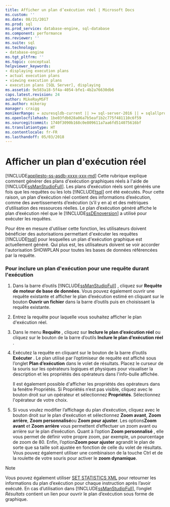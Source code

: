 ```yaml
---
title: Afficher un plan d’exécution réel | Microsoft Docs
ms.custom: ''
ms.date: 08/21/2017
ms.prod: sql
ms.prod_service: database-engine, sql-database
ms.component: performance
ms.reviewer: ''
ms.suite: sql
ms.technology:
- database-engine
ms.tgt_pltfrm: ''
ms.topic: conceptual
helpviewer_keywords:
- displaying execution plans
- actual execution plans
- viewing execution plans
- execution plans [SQL Server], displaying
ms.assetid: 9e583a18-5f4a-4054-bfe1-4b2a76630db6
caps.latest.revision: 24
author: MikeRayMSFT
ms.author: mikeray
manager: craigg
monikerRange: = azuresqldb-current || >= sql-server-2016 || = sqlallproducts-allversions
ms.openlocfilehash: 1be03fdb028a06a7b5eaf1b2c775f481110c6f59
ms.sourcegitcommit: 1740f3090b168c0e809611a7aa6fd514075616bf
ms.translationtype: HT
ms.contentlocale: fr-FR
ms.lasthandoff: 05/03/2018
---
```

# <a name="display-an-actual-execution-plan"></a>Afficher un plan d'exécution réel
[!INCLUDE[appliesto-ss-asdb-xxxx-xxx-md](../../includes/appliesto-ss-asdb-xxxx-xxx-md.md)]
  Cette rubrique explique comment générer des plans d'exécution graphiques réels à l'aide de [!INCLUDE[ssManStudioFull](../../includes/ssmanstudiofull-md.md)]. Les plans d’exécution réels sont générés une fois que les requêtes ou les lots [!INCLUDE[tsql](../../includes/tsql-md.md)] ont été exécutés. Pour cette raison, un plan d’exécution réel contient des informations d’exécution, comme des avertissements d’exécution (s’il y en a) et des métriques d’utilisation des ressources réelles. Le plan d’exécution généré affiche le plan d’exécution réel que le [!INCLUDE[ssDEnoversion](../../includes/ssdenoversion-md.md)] a utilisé pour exécuter les requêtes.  
  
 Pour être en mesure d'utiliser cette fonction, les utilisateurs doivent bénéficier des autorisations permettant d'exécuter les requêtes [!INCLUDE[tsql](../../includes/tsql-md.md)] pour lesquelles un plan d'exécution graphique est actuellement généré. Qui plus est, les utilisateurs doivent se voir accorder l'autorisation SHOWPLAN pour toutes les bases de données référencées par la requête.  
  
### <a name="to-include-an-execution-plan-for-a-query-during-execution"></a>Pour inclure un plan d'exécution pour une requête durant l'exécution  
  
1.  Dans la barre d’outils [!INCLUDE[ssManStudioFull](../../includes/ssmanstudiofull-md.md)] , cliquez sur **Requête de moteur de base de données**. Vous pouvez également ouvrir une requête existante et afficher le plan d’exécution estimé en cliquant sur le bouton **Ouvrir un fichier** dans la barre d’outils puis en choisissant la requête existante. 
  
2.  Entrez la requête pour laquelle vous souhaitez afficher le plan d'exécution réel.  
  
3.  Dans le menu **Requête** , cliquez sur **Inclure le plan d’exécution réel** ou cliquez sur le bouton de la barre d’outils **Inclure le plan d’exécution réel** .  
  
4.  Exécutez la requête en cliquant sur le bouton de la barre d’outils **Exécuter** . Le plan utilisé par l’optimiseur de requête est affiché sous l’onglet **Plan d’exécution** dans le volet de résultats. Placez le curseur de la souris sur les opérateurs logiques et physiques pour visualiser la description et les propriétés des opérateurs dans l'info-bulle affichée.  
  
     Il est également possible d'afficher les propriétés des opérateurs dans la fenêtre Propriétés. Si Propriétés n’est pas visible, cliquez avec le bouton droit sur un opérateur et sélectionnez **Propriétés**. Sélectionnez l'opérateur de votre choix.  
  
5.  Si vous voulez modifier l’affichage du plan d’exécution, cliquez avec le bouton droit sur le plan d’exécution et sélectionnez **Zoom avant**, **Zoom arrière**, **Zoom personnalisé**ou **Zoom pour ajuster**. Les options**Zoom avant** et **Zoom arrière** vous permettent d’effectuer un zoom avant ou arrière sur le plan d’exécution. Quant à l’option **Zoom personnalisé** , elle vous permet de définir votre propre zoom, par exemple, un pourcentage de zoom de 80. Enfin, l’option**Zoom pour ajuster** agrandit le plan de sorte que sa taille soit ajustée en fonction de celle du volet de résultats. Vous pouvez également utiliser une combinaison de la touche Ctrl et de la roulette de votre souris pour activer le **zoom dynamique**.  
  
 
 > [!NOTE] 
 > Vous pouvez également utiliser [SET STATISTICS XML](../../t-sql/statements/set-statistics-xml-transact-sql.md) pour retourner les informations du plan d’exécution pour chaque instruction après l’avoir exécuté. En cas d’utilisation dans [!INCLUDE[ssManStudioFull](../../includes/ssmanstudiofull-md.md)], l’onglet *Résultats* contient un lien pour ouvrir le plan d’exécution sous forme de graphique.   
